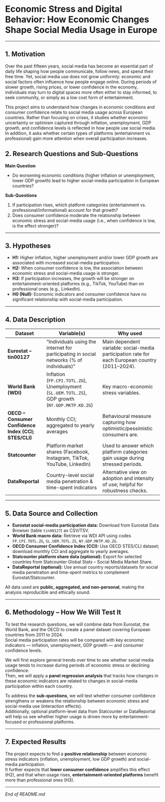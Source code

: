 # Economic Stress and Digital Behavior: How Economic Changes Shape Social Media Usage in Europe

---

##  1. Motivation
Over the past fifteen years, social media has become an essential part of daily life  shaping how people communicate, follow news, and spend their free time. Yet, social media use does not grow uniformly: economic and social factors often influence how people engage online.
During periods of slower growth, rising prices, or lower confidence in the economy, individuals may turn to digital spaces more often either to stay informed, to seek community, or simply as a low cost form of entertainment.

This project aims to understand how changes in economic conditions and consumer confidence relate to social media usage across European countries.
Rather than focusing on crises, it studies whether economic uncertainty or optimism captured through inflation, unemployment, GDP growth, and confidence levels is reflected in how people use social media.
In addition, it asks whether certain types of platforms (entertainment vs. professional) gain more attention when overall participation increases.

##  2. Research Questions and Sub-Questions  
**Main Question**  
- Do worsening economic conditions (higher inflation or unemployment, lower GDP growth) lead to higher social-media participation in European countries?  

**Sub-Questions**  
1. If participation rises, which platform categories (entertainment vs. professional/informational) account for that growth?  
2. Does consumer confidence moderate the relationship between economic stress and social-media usage (i.e., when confidence is low, is the effect stronger)?  

---

##  3. Hypotheses  
- **H1:** Higher inflation, higher unemployment and/or lower GDP growth are associated with increased social-media participation.  
- **H2:** When consumer confidence is low, the association between economic stress and social-media usage is stronger.  
- **H3:** If participation increases, the growth will be stronger on entertainment-oriented platforms (e.g., TikTok, YouTube) than on professional ones (e.g., LinkedIn).  
- **H0 (Null):** Economic indicators and consumer confidence have no significant relationship with social-media participation.

---

##  4. Data Description  
| Dataset | Variable(s) | Why used |
|----------|--------------|----------|
| **Eurostat – tin00127** | “Individuals using the internet for participating in social networks (% of individuals)” | Main dependent variable: social-media participation rate for each European country (2011–2024). |
| **World Bank (WDI)** | Inflation (`FP.CPI.TOTL.ZG`), Unemployment (`SL.UEM.TOTL.ZS`), GDP growth (`NY.GDP.MKTP.KD.ZG`) | Key macro-economic stress variables. |
| **OECD – Consumer Confidence Index (CCI; STES/CLI)** | Monthly CCI; aggregated to yearly averages | Behavioural measure capturing how optimistic/pessimistic consumers are. |
| **Statcounter** | Platform market shares (Facebook, Instagram, TikTok, YouTube, LinkedIn) | Used to answer which platform categories gain usage during stressed periods. |
| **DataReportal** | Country-level social media penetration & time-spent indicators | Alternative view on adoption and intensity of use; helpful for robustness checks. |

---

##  5. Data Source and Collection  
- **Eurostat social-media participation data:** Download from Eurostat Data Browser (table `tin00127`) as CSV/TSV.  
- **World Bank macro data:** Retrieve via WDI API using codes `FP.CPI.TOTL.ZG`, `SL.UEM.TOTL.ZS`, `NY.GDP.MKTP.KD.ZG`.  
- **OECD Consumer Confidence Index (CCI):** Use OECD STES/CLI dataset; download monthly CCI and aggregate to yearly averages.  
- **Statcounter platform share data (optional):** Export for selected countries from Statcounter Global Stats – Social Media Market Share.  
- **DataReportal (optional):** Use annual country reports/datasets for social media penetration and time-spent metrics to complement Eurostat/Statcounter.  

All data used are **public, aggregated, and non-personal**, making the analysis reproducible and ethically sound.

---

##  6. Methodology – How We Will Test It  

To test the research questions, we will combine data from Eurostat, the World Bank, and the OECD to create a panel dataset covering European countries from 2011 to 2024.  
Social media participation rates will be compared with key economic indicators — inflation, unemployment, GDP growth — and consumer confidence levels.  

We will first explore general trends over time to see whether social media usage tends to increase during periods of economic stress or declining confidence.  
Then, we will apply a **panel regression analysis** that tracks how changes in these economic indicators are related to changes in social-media participation within each country.  

To address the **sub-questions**, we will test whether consumer confidence strengthens or weakens the relationship between economic stress and social-media use (interaction effects).  
Additionally, optional platform-level data from Statcounter or DataReportal will help us see whether higher usage is driven more by entertainment-focused or professional platforms.  

---

##  7. Expected Results  
The project expects to find a **positive relationship** between economic stress indicators (inflation, unemployment, low GDP growth) and social-media participation.  
It further expects that **lower consumer confidence** amplifies this effect (H2), and that when usage rises, **entertainment-oriented platforms** benefit more than professional ones (H3).

---

*End of README.md*
